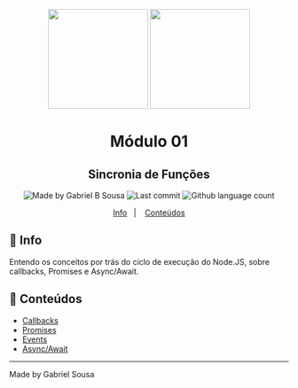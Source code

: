 <div align="center">   
   <img src="https://cdn4.iconfinder.com/data/icons/logos-and-brands/512/233_Node_Js_logo-256.png" width="180px">   
   <img src="https://www.flaticon.com/svg/static/icons/svg/2091/2091625.svg" width="180px">
   <h1>Módulo 01</h1>
</div>

<h2 align="center">
  Sincronia de Funções
</h2>

<p align="center" >    
  <img alt="Made by Gabriel B Sousa" src="https://img.shields.io/static/v1?label=made%20by&message=Gabriel%20Sousa&color=539E43&style=flat-square">  

  <img alt="Last commit" src="https://img.shields.io/github/last-commit/gabrielbudke/ew-nodejs?color=%23539E43&style=flat-square">  

  <img alt="Github language count" src="https://img.shields.io/github/languages/count/gabrielbudke/ew-nodejs?color=539E43&style=flat-square">
</p>

<p align="center">
   <a href="#pushpin-info">Info</a>&nbsp;&nbsp;&nbsp;|&nbsp;&nbsp;&nbsp;
   <a href="#open_file_folder-conteudos">Conteúdos</a>  
</p>

## :pushpin: Info

Entendo os conceitos por trás do ciclo de execução do Node.JS, sobre callbacks, Promises e Async/Await.

## :open_file_folder: Conteúdos

- [Callbacks](https://github.com/gabrielbudke/ew-nodejs/tree/main/modulo-01/callbacks)
- [Promises](https://github.com/gabrielbudke/ew-nodejs/tree/main/modulo-01/promises)
- [Events](https://github.com/gabrielbudke/ew-nodejs/tree/main/modulo-01/events)
- [Async/Await](https://github.com/gabrielbudke/ew-nodejs/tree/main/modulo-01/async-await)

---
Made by Gabriel Sousa